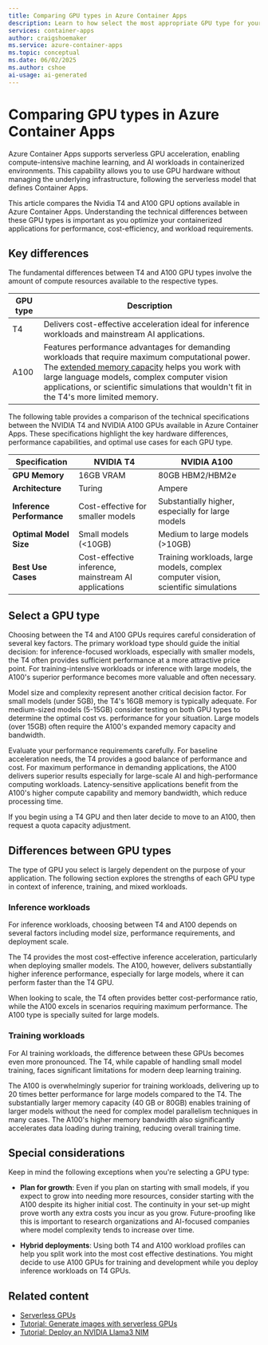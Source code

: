 ```yaml
---
title: Comparing GPU types in Azure Container Apps
description: Learn to how select the most appropriate GPU type for your container app.
services: container-apps
author: craigshoemaker
ms.service: azure-container-apps
ms.topic: conceptual
ms.date: 06/02/2025
ms.author: cshoe
ai-usage: ai-generated
---
```


# Comparing GPU types in Azure Container Apps

Azure Container Apps supports serverless GPU acceleration, enabling compute-intensive machine learning, and AI workloads in containerized environments. This capability allows you to use GPU hardware without managing the underlying infrastructure, following the serverless model that defines Container Apps.

This article compares the Nvidia T4 and A100 GPU options available in Azure Container Apps. Understanding the technical differences between these GPU types is important as you optimize your containerized applications for performance, cost-efficiency, and workload requirements.

## Key differences

The fundamental differences between T4 and A100 GPU types involve the amount of compute resources available to the respective types.

| GPU type | Description |
|---|---|
| T4 | Delivers cost-effective acceleration ideal for inference workloads and mainstream AI applications. |
| A100 | Features performance advantages for demanding workloads that require maximum computational power. The [extended memory capacity](#specs) helps you work with large language models, complex computer vision applications, or scientific simulations that wouldn't fit in the T4's more limited memory. |

The following table provides a comparison of the technical specifications between the NVIDIA T4 and NVIDIA A100 GPUs available in Azure Container Apps. These specifications highlight the key hardware differences, performance capabilities, and optimal use cases for each GPU type.

<a name="specs"></a>

| Specification | NVIDIA T4 | NVIDIA A100 |
|---------------|-----------|-------------|
| **GPU Memory** | 16GB VRAM | 80GB HBM2/HBM2e |
| **Architecture** | Turing | Ampere |
| **Inference Performance** | Cost-effective for smaller models | Substantially higher, especially for large models |
| **Optimal Model Size** | Small models (<10GB) | Medium to large models (>10GB) |
| **Best Use Cases** | Cost-effective inference, mainstream AI applications | Training workloads, large models, complex computer vision, scientific simulations |

## Select a GPU type

Choosing between the T4 and A100 GPUs requires careful consideration of several key factors. The primary workload type should guide the initial decision: for inference-focused workloads, especially with smaller models, the T4 often provides sufficient performance at a more attractive price point. For training-intensive workloads or inference with large models, the A100's superior performance becomes more valuable and often necessary.

Model size and complexity represent another critical decision factor. For small models (under 5GB), the T4's 16GB memory is typically adequate. For medium-sized models (5-15GB) consider testing on both GPU types to determine the optimal cost vs. performance for your situation. Large models (over 15GB) often require the A100's expanded memory capacity and bandwidth.

Evaluate your performance requirements carefully. For baseline acceleration needs, the T4 provides a good balance of performance and cost. For maximum performance in demanding applications, the A100 delivers superior results especially for large-scale AI and  high-performance computing workloads. Latency-sensitive applications benefit from the A100's higher compute capability and memory bandwidth, which reduce processing time.

If you begin using a T4 GPU and then later decide to move to an A100, then request a quota capacity adjustment.

## Differences between GPU types

The type of GPU you select is largely dependent on the purpose of your application. The following section explores the strengths of each GPU type in context of inference, training, and mixed workloads.

### Inference workloads

For inference workloads, choosing between T4 and A100 depends on several factors including model size, performance requirements, and deployment scale.

The T4 provides the most cost-effective inference acceleration, particularly when deploying smaller models. The A100, however, delivers substantially higher inference performance, especially for large models, where it can perform faster than the T4 GPU.

When looking to scale, the T4 often provides better cost-performance ratio, while the A100 excels in scenarios requiring maximum performance. The A100 type is specially suited for large models.

### Training workloads

For AI training workloads, the difference between these GPUs becomes even more pronounced. The T4, while capable of handling small model training, faces significant limitations for modern deep learning training.

The A100 is overwhelmingly superior for training workloads, delivering up to 20 times better performance for large models compared to the T4. The substantially larger memory capacity (40 GB or 80GB) enables training of larger models without the need for complex model parallelism techniques in many cases. The A100's higher memory bandwidth also significantly accelerates data loading during training, reducing overall training time.

## Special considerations

Keep in mind the following exceptions when you're selecting a GPU type:

- **Plan for growth**: Even if you plan on starting with small models, if you expect to grow into needing more resources, consider starting with the A100 despite its higher initial cost. The continuity in your set-up might prove worth any extra costs you incur as you grow. Future-proofing like this is important to research organizations and AI-focused companies where model complexity tends to increase over time.

- **Hybrid deployments**: Using both T4 and A100 workload profiles can help you split work into the most cost effective destinations. You might decide to use A100 GPUs for training and development while you deploy inference workloads on T4 GPUs.

## Related content

- [Serverless GPUs](gpu-serverless-overview.md)
- [Tutorial: Generate images with serverless GPUs](gpu-image-generation.md)
- [Tutorial: Deploy an NVIDIA Llama3 NIM](serverless-gpu-nim.md)
